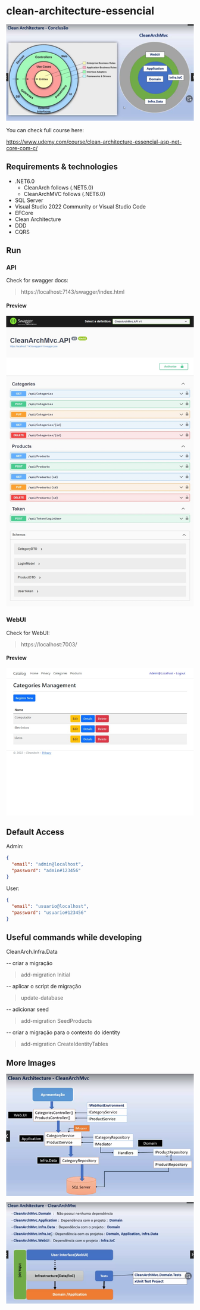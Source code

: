 #  clean-architecture-essencial

![clean architecture](https://github.com/hstrada/clean-architecture-essencial/blob/master/.github/clean-arch-01.png?raw=true)

You can check full course here:

https://www.udemy.com/course/clean-architecture-essencial-asp-net-core-com-c/

## Requirements & technologies

  - .NET6.0
    - CleanArch follows (.NET5.0)
    - CleanArchMVC follows (.NET6.0)
  - SQL Server
  - Visual Studio 2022 Community or Visual Studio Code
  - EFCore
  - Clean Architecture
  - DDD
  - CQRS

## Run

### API

Check for swagger docs:
> https://localhost:7143/swagger/index.html

#### Preview

![clean architecture](https://github.com/hstrada/clean-architecture-essencial/blob/master/.github/swagger-api.jpeg?raw=true)

### WebUI

Check for WebUI:
> https://localhost:7003/

#### Preview

![clean architecture](https://github.com/hstrada/clean-architecture-essencial/blob/master/.github/home-webui.jpeg?raw=true)

## Default Access

Admin:

```json
{
  "email": "admin@localhost",
  "password": "admin#123456"
}
```

User:

```json
{
  "email": "usuario@localhost",
  "password": "usuario#123456"
}
```

## Useful commands while developing

CleanArch.Infra.Data

-- criar a migração
> add-migration Initial

-- aplicar o script de migração
> update-database

-- adicionar seed
> add-migration SeedProducts

-- criar a migração para o contexto do identity
> add-migration CreateIdentityTables

## More Images

![clean architecture](https://github.com/hstrada/clean-architecture-essencial/blob/master/.github/clean-arch.PNG?raw=true)

![clean architecture](https://github.com/hstrada/clean-architecture-essencial/blob/master/.github/clean-arch-02.PNG?raw=true)